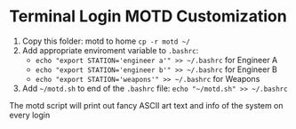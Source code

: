 # Terminal Login MOTD Customization

1. Copy this folder: motd to home `cp -r motd ~/`
3. Add appropriate enviroment variable to `.bashrc`:
    - `echo "export STATION='engineer a'" >> ~/.bashrc` for Engineer A
    - `echo "export STATION='engineer b'" >> ~/.bashrc` for Engineer B
    - `echo "export STATION='weapons'" >> ~/.bashrc` for Weapons
2. Add `~/motd.sh` to end of the `.bashrc` file: `echo "~/motd.sh" >> ~/.bashrc`

The motd script will print out fancy ASCII art text and info of the system on every login
